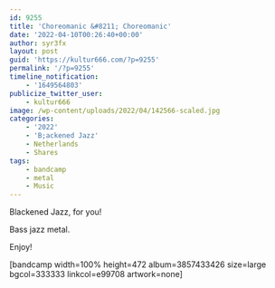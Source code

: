 ```yaml
---
id: 9255
title: 'Choreomanic &#8211; Choreomanic'
date: '2022-04-10T00:26:40+00:00'
author: syr3fx
layout: post
guid: 'https://kultur666.com/?p=9255'
permalink: '/?p=9255'
timeline_notification:
    - '1649564803'
publicize_twitter_user:
    - kultur666
image: /wp-content/uploads/2022/04/142566-scaled.jpg
categories:
    - '2022'
    - 'B;ackened Jazz'
    - Netherlands
    - Shares
tags:
    - bandcamp
    - metal
    - Music
---
```


Blackened Jazz, for you!

Bass jazz metal.

Enjoy!

\[bandcamp width=100% height=472 album=3857433426 size=large bgcol=333333 linkcol=e99708 artwork=none\]